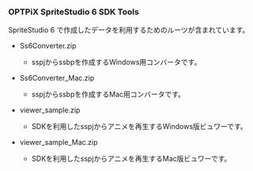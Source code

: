 ### OPTPiX SpriteStudio 6 SDK Tools

SpriteStudio 6 で作成したデータを利用するためのルーツが含まれています。

- Ss6Converter.zip
  - sspjからssbpを作成するWindows用コンバータです。

- Ss6Converter_Mac.zip
  - sspjからssbpを作成するMac用コンバータです。

- viewer_sample.zip
  - SDKを利用したsspjからアニメを再生するWindows版ビュワーです。

- viewer_sample_Mac.zip
  - SDKを利用したsspjからアニメを再生するMac版ビュワーです。
